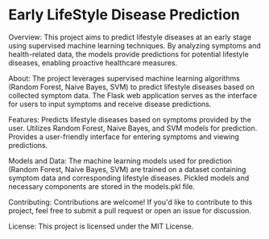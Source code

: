 # Early LifeStyle  Disease Prediction

Overview:
This project aims to predict lifestyle diseases at an early stage using supervised machine learning techniques. By analyzing symptoms and health-related data, the models provide predictions for potential lifestyle diseases, enabling proactive healthcare measures.

About:
The project leverages supervised machine learning algorithms (Random Forest, Naive Bayes, SVM) to predict lifestyle diseases based on collected symptom data. The Flask web application serves as the interface for users to input symptoms and receive disease predictions.

Features:
Predicts lifestyle diseases based on symptoms provided by the user.
Utilizes Random Forest, Naive Bayes, and SVM models for prediction.
Provides a user-friendly interface for entering symptoms and viewing predictions.

Models and Data:
The machine learning models used for prediction (Random Forest, Naive Bayes, SVM) are trained on a dataset containing symptom data and corresponding lifestyle diseases. Pickled models and necessary components are stored in the models.pkl file.

Contributing:
Contributions are welcome! If you'd like to contribute to this project, feel free to submit a pull request or open an issue for discussion.

License:
This project is licensed under the MIT License.


